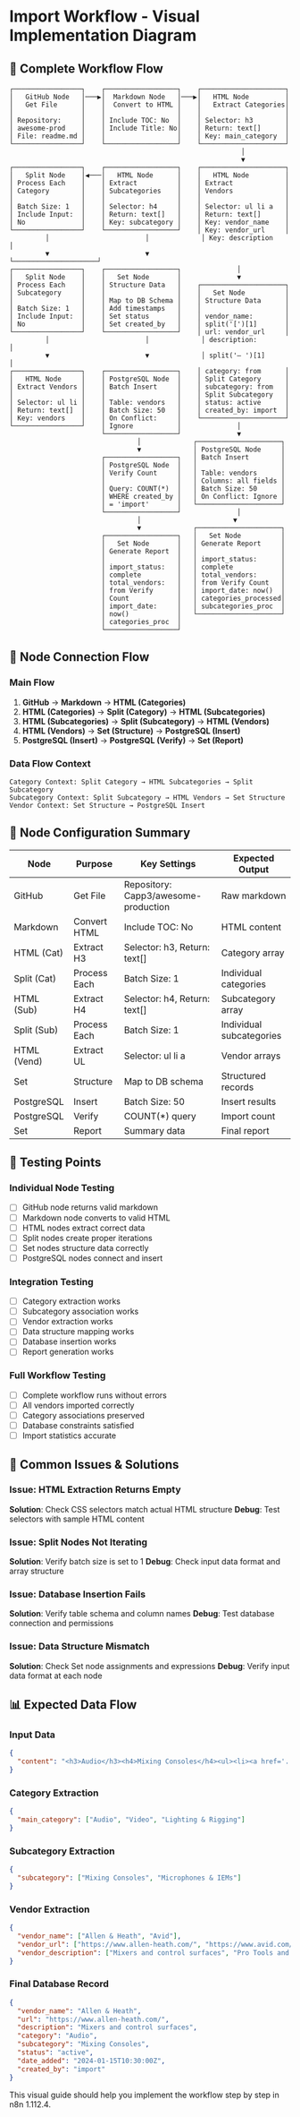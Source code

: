 # Import Workflow - Visual Implementation Diagram

## 🔄 Complete Workflow Flow

```
┌─────────────────┐    ┌──────────────────┐    ┌─────────────────────┐
│   GitHub Node   │───▶│  Markdown Node   │───▶│   HTML Node         │
│   Get File      │    │  Convert to HTML │    │   Extract Categories│
│                 │    │                  │    │                     │
│ Repository:     │    │ Include TOC: No  │    │ Selector: h3        │
│ awesome-prod    │    │ Include Title: No│    │ Return: text[]      │
│ File: readme.md │    │                  │    │ Key: main_category  │
└─────────────────┘    └──────────────────┘    └─────────────────────┘
                                                          │
                                                          ▼
┌─────────────────┐    ┌──────────────────┐    ┌─────────────────────┐
│   Split Node    │◀───│   HTML Node      │    │   HTML Node         │
│ Process Each    │    │ Extract          │    │ Extract             │
│ Category        │    │ Subcategories    │    │ Vendors             │
│                 │    │                  │    │                     │
│ Batch Size: 1   │    │ Selector: h4     │    │ Selector: ul li a   │
│ Include Input:  │    │ Return: text[]   │    │ Return: text[]      │
│ No              │    │ Key: subcategory │    │ Key: vendor_name    │
└─────────────────┘    └──────────────────┘    │ Key: vendor_url     │
         │                        │             │ Key: description    │
         ▼                        ▼             └─────────────────────┘
┌─────────────────┐    ┌──────────────────┐              │
│   Split Node    │    │   Set Node       │              ▼
│ Process Each    │    │ Structure Data   │    ┌─────────────────────┐
│ Subcategory     │    │                  │    │   Set Node          │
│                 │    │ Map to DB Schema │    │ Structure Data      │
│ Batch Size: 1   │    │ Add timestamps   │    │                     │
│ Include Input:  │    │ Set status       │    │ vendor_name:        │
│ No              │    │ Set created_by   │    │ split('[')[1]       │
└─────────────────┘    └──────────────────┘    │ url: vendor_url     │
         │                        │             │ description:        │
         ▼                        ▼             │ split('– ')[1]      │
┌─────────────────┐    ┌──────────────────┐    │ category: from      │
│   HTML Node     │    │ PostgreSQL Node  │    │ Split Category      │
│ Extract Vendors │    │ Batch Insert     │    │ subcategory: from   │
│                 │    │                  │    │ Split Subcategory   │
│ Selector: ul li │    │ Table: vendors   │    │ status: active      │
│ Return: text[]  │    │ Batch Size: 50   │    │ created_by: import  │
│ Key: vendors    │    │ On Conflict:     │    └─────────────────────┘
└─────────────────┘    │ Ignore           │              │
                       └──────────────────┘              ▼
                                │             ┌─────────────────────┐
                                ▼             │ PostgreSQL Node     │
                       ┌──────────────────┐   │ Batch Insert        │
                       │ PostgreSQL Node  │   │                     │
                       │ Verify Count     │   │ Table: vendors      │
                       │                  │   │ Columns: all fields │
                       │ Query: COUNT(*)  │   │ Batch Size: 50      │
                       │ WHERE created_by │   │ On Conflict: Ignore │
                       │ = 'import'       │   └─────────────────────┘
                       └──────────────────┘              │
                                │                       ▼
                                ▼             ┌─────────────────────┐
                       ┌──────────────────┐   │   Set Node          │
                       │   Set Node       │   │ Generate Report     │
                       │ Generate Report  │   │                     │
                       │                  │   │ import_status:      │
                       │ import_status:   │   │ complete            │
                       │ complete         │   │ total_vendors:      │
                       │ total_vendors:   │   │ from Verify Count   │
                       │ from Verify      │   │ import_date: now()  │
                       │ Count            │   │ categories_processed│
                       │ import_date:     │   │ subcategories_proc  │
                       │ now()            │   └─────────────────────┘
                       │ categories_proc  │
                       └──────────────────┘
```

## 🎯 Node Connection Flow

### Main Flow
1. **GitHub** → **Markdown** → **HTML (Categories)**
2. **HTML (Categories)** → **Split (Category)** → **HTML (Subcategories)**
3. **HTML (Subcategories)** → **Split (Subcategory)** → **HTML (Vendors)**
4. **HTML (Vendors)** → **Set (Structure)** → **PostgreSQL (Insert)**
5. **PostgreSQL (Insert)** → **PostgreSQL (Verify)** → **Set (Report)**

### Data Flow Context
```
Category Context: Split Category → HTML Subcategories → Split Subcategory
Subcategory Context: Split Subcategory → HTML Vendors → Set Structure
Vendor Context: Set Structure → PostgreSQL Insert
```

## 🔧 Node Configuration Summary

| Node | Purpose | Key Settings | Expected Output |
|------|---------|--------------|-----------------|
| GitHub | Get File | Repository: Capp3/awesome-production | Raw markdown |
| Markdown | Convert HTML | Include TOC: No | HTML content |
| HTML (Cat) | Extract H3 | Selector: h3, Return: text[] | Category array |
| Split (Cat) | Process Each | Batch Size: 1 | Individual categories |
| HTML (Sub) | Extract H4 | Selector: h4, Return: text[] | Subcategory array |
| Split (Sub) | Process Each | Batch Size: 1 | Individual subcategories |
| HTML (Vend) | Extract UL | Selector: ul li a | Vendor arrays |
| Set | Structure | Map to DB schema | Structured records |
| PostgreSQL | Insert | Batch Size: 50 | Insert results |
| PostgreSQL | Verify | COUNT(*) query | Import count |
| Set | Report | Summary data | Final report |

## 🧪 Testing Points

### Individual Node Testing
- [ ] GitHub node returns valid markdown
- [ ] Markdown node converts to valid HTML
- [ ] HTML nodes extract correct data
- [ ] Split nodes create proper iterations
- [ ] Set nodes structure data correctly
- [ ] PostgreSQL nodes connect and insert

### Integration Testing
- [ ] Category extraction works
- [ ] Subcategory association works
- [ ] Vendor extraction works
- [ ] Data structure mapping works
- [ ] Database insertion works
- [ ] Report generation works

### Full Workflow Testing
- [ ] Complete workflow runs without errors
- [ ] All vendors imported correctly
- [ ] Category associations preserved
- [ ] Database constraints satisfied
- [ ] Import statistics accurate

## 🚨 Common Issues & Solutions

### Issue: HTML Extraction Returns Empty
**Solution**: Check CSS selectors match actual HTML structure
**Debug**: Test selectors with sample HTML content

### Issue: Split Nodes Not Iterating
**Solution**: Verify batch size is set to 1
**Debug**: Check input data format and array structure

### Issue: Database Insertion Fails
**Solution**: Verify table schema and column names
**Debug**: Test database connection and permissions

### Issue: Data Structure Mismatch
**Solution**: Check Set node assignments and expressions
**Debug**: Verify input data format at each node

## 📊 Expected Data Flow

### Input Data
```json
{
  "content": "<h3>Audio</h3><h4>Mixing Consoles</h4><ul><li><a href='...'>Vendor</a> – Description</li></ul>"
}
```

### Category Extraction
```json
{
  "main_category": ["Audio", "Video", "Lighting & Rigging"]
}
```

### Subcategory Extraction
```json
{
  "subcategory": ["Mixing Consoles", "Microphones & IEMs"]
}
```

### Vendor Extraction
```json
{
  "vendor_name": ["Allen & Heath", "Avid"],
  "vendor_url": ["https://www.allen-heath.com/", "https://www.avid.com/"],
  "vendor_description": ["Mixers and control surfaces", "Pro Tools and VENUE systems"]
}
```

### Final Database Record
```json
{
  "vendor_name": "Allen & Heath",
  "url": "https://www.allen-heath.com/",
  "description": "Mixers and control surfaces",
  "category": "Audio",
  "subcategory": "Mixing Consoles",
  "status": "active",
  "date_added": "2024-01-15T10:30:00Z",
  "created_by": "import"
}
```

This visual guide should help you implement the workflow step by step in n8n 1.112.4.
